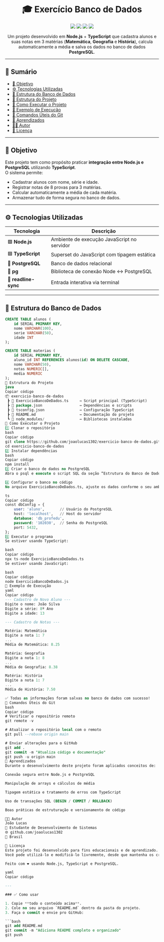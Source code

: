 <!-- ===================================================== -->
<!-- 📘 Projeto: Exercício Banco de Dados - Node.js + TypeScript + PostgreSQL -->
<!-- Autor: João Lucas -->
<!-- ===================================================== -->

<h1 align="center">🎓 Exercício Banco de Dados</h1>

<p align="center">
  <img src="https://img.shields.io/badge/Node.js-339933?style=for-the-badge&logo=node.js&logoColor=white"/>
  <img src="https://img.shields.io/badge/TypeScript-007ACC?style=for-the-badge&logo=typescript&logoColor=white"/>
  <img src="https://img.shields.io/badge/PostgreSQL-336791?style=for-the-badge&logo=postgresql&logoColor=white"/>
  <img src="https://img.shields.io/badge/License-Educacional-blue?style=for-the-badge"/>
</p>

<p align="center">
  Um projeto desenvolvido em <b>Node.js</b> + <b>TypeScript</b> que cadastra alunos e suas notas em 3 matérias
  (<b>Matemática</b>, <b>Geografia</b> e <b>História</b>), calcula automaticamente a média e salva os dados
  no banco de dados <b>PostgreSQL</b>.
</p>

---

## 🧩 Sumário

- [🎯 Objetivo](#-objetivo)
- [⚙️ Tecnologias Utilizadas](#️-tecnologias-utilizadas)
- [🧠 Estrutura do Banco de Dados](#-estrutura-do-banco-de-dados)
- [📂 Estrutura do Projeto](#-estrutura-do-projeto)
- [🚀 Como Executar o Projeto](#-como-executar-o-projeto)
- [🧮 Exemplo de Execução](#-exemplo-de-execução)
- [🧰 Comandos Úteis do Git](#-comandos-úteis-do-git)
- [📘 Aprendizados](#-aprendizados)
- [👨‍💻 Autor](#-autor)
- [📜 Licença](#-licença)

---

## 🎯 Objetivo

Este projeto tem como propósito praticar **integração entre Node.js e PostgreSQL** utilizando **TypeScript**.  
O sistema permite:

- Cadastrar alunos com nome, série e idade.  
- Registrar notas de 8 provas para 3 matérias.  
- Calcular automaticamente a média de cada matéria.  
- Armazenar tudo de forma segura no banco de dados.

---

## ⚙️ Tecnologias Utilizadas

| Tecnologia | Descrição |
|-------------|------------|
| 🟩 **Node.js** | Ambiente de execução JavaScript no servidor |
| 🟦 **TypeScript** | Superset do JavaScript com tipagem estática |
| 🐘 **PostgreSQL** | Banco de dados relacional |
| 🔌 **pg** | Biblioteca de conexão Node ↔ PostgreSQL |
| 💬 **readline-sync** | Entrada interativa via terminal |

---

## 🧠 Estrutura do Banco de Dados

```sql
CREATE TABLE alunos (
    id SERIAL PRIMARY KEY,
    nome VARCHAR(100),
    serie VARCHAR(50),
    idade INT
);

CREATE TABLE materias (
    id SERIAL PRIMARY KEY,
    aluno_id INT REFERENCES alunos(id) ON DELETE CASCADE,
    nome VARCHAR(50),
    notas NUMERIC[],
    media NUMERIC
);
📂 Estrutura do Projeto
java
Copiar código
📦 exercicio-banco-de-dados
 ┣ 📜 ExercicioBancoDeDados.ts     → Script principal (TypeScript)
 ┣ 📜 package.json                 → Dependências e scripts
 ┣ 📜 tsconfig.json                → Configuração TypeScript
 ┣ 📜 README.md                    → Documentação do projeto
 ┗ 📂 node_modules/                → Bibliotecas instaladas
🚀 Como Executar o Projeto
1️⃣ Clonar o repositório
bash
Copiar código
git clone https://github.com/joaolucas1302/exercicio-banco-de-dados.git
cd exercicio-banco-de-dados
2️⃣ Instalar dependências
bash
Copiar código
npm install
3️⃣ Criar o banco de dados no PostgreSQL
Abra o psql e execute o script SQL da seção “Estrutura do Banco de Dados”.

4️⃣ Configurar o banco no código
No arquivo ExercicioBancoDeDados.ts, ajuste os dados conforme o seu ambiente:

ts
Copiar código
const dbConfig = {
    user: 'aluno',       // Usuário do PostgreSQL
    host: 'localhost',   // Host do servidor
    database: 'db_profedu',
    password: '102030',  // Senha do PostgreSQL
    port: 5432,
};
5️⃣ Executar o programa
Se estiver usando TypeScript:

bash
Copiar código
npx ts-node ExercicioBancoDeDados.ts
Se estiver usando JavaScript:

bash
Copiar código
node ExercicioBancoDeDados.js
🧮 Exemplo de Execução
yaml
Copiar código
--- Cadastro de Novo Aluno ---
Digite o nome: João Silva
Digite a série: 8º Ano
Digite a idade: 13

--- Cadastro de Notas ---

Matéria: Matemática
Digite a nota 1: 7
...
Média de Matemática: 8.25

Matéria: Geografia
Digite a nota 1: 8
...
Média de Geografia: 8.38

Matéria: História
Digite a nota 1: 7
...
Média de História: 7.50

✅ Todas as informações foram salvas no banco de dados com sucesso!
🧰 Comandos Úteis do Git
bash
Copiar código
# Verificar o repositório remoto
git remote -v

# Atualizar o repositório local com o remoto
git pull --rebase origin main

# Enviar alterações para o GitHub
git add .
git commit -m "Atualiza código e documentação"
git push -u origin main
📘 Aprendizados
Durante o desenvolvimento deste projeto foram aplicados conceitos de:

Conexão segura entre Node.js e PostgreSQL

Manipulação de arrays e cálculos de média

Tipagem estática e tratamento de erros com TypeScript

Uso de transações SQL (BEGIN / COMMIT / ROLLBACK)

Boas práticas de estruturação e versionamento de código

👨‍💻 Autor
João Lucas
💼 Estudante de Desenvolvimento de Sistemas
🌐 github.com/joaolucas1302
📍 Brasil

📜 Licença
Este projeto foi desenvolvido para fins educacionais e de aprendizado.
Você pode utilizá-lo e modificá-lo livremente, desde que mantenha os créditos do autor.

Feito com ❤️ usando Node.js, TypeScript e PostgreSQL.

yaml
Copiar código

---

### ✅ Como usar

1. Copie **todo o conteúdo acima**.  
2. Cole no seu arquivo `README.md` dentro da pasta do projeto.  
3. Faça o commit e envie pro GitHub:

```bash
git add README.md
git commit -m "Adiciona README completo e organizado"
git push
